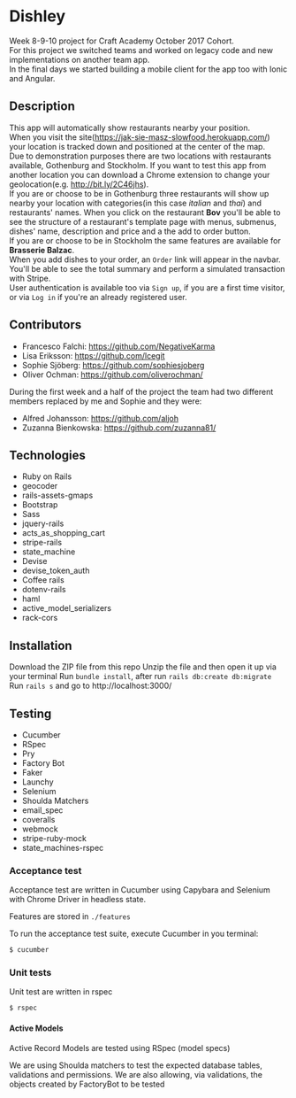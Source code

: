 # Dishley

Week 8-9-10 project for Craft Academy October 2017 Cohort.  
For this project we switched teams and worked on legacy code and new implementations
on another team app.  
In the final days we started building a mobile client for the app too with Ionic and Angular.

## Description

This app will automatically show restaurants nearby your position.  
When you visit the site(https://jak-sie-masz-slowfood.herokuapp.com/) your
location is tracked down and positioned at the center of the map.  
Due to demonstration purposes there are two locations with restaurants available,
Gothenburg and Stockholm. If you want to test this app from another location you can
download a Chrome extension to change your geolocation(e.g. http://bit.ly/2C46jhs).  
If you are or choose to be in Gothenburg three restaurants will show up nearby your location
with categories(in this case _italian_ and _thai_) and restaurants' names. When you click
on the restaurant **Bov** you'll be able to see the structure of a restaurant's template
page with menus, submenus, dishes' name, description and price and a the add to order button.  
If you are or choose to be in Stockholm the same features are available for **Brasserie Balzac**.  
When you add dishes to your order, an `Order` link will appear in the navbar. You'll be able to see
the total summary and perform a simulated transaction with Stripe.  
User authentication is available too via `Sign up`, if you are a first time visitor,
or via `Log in` if you're an already registered user.

## Contributors
* Francesco Falchi: https://github.com/NegativeKarma
* Lisa Eriksson: https://github.com/lcegit
* Sophie Sjöberg: https://github.com/sophiesjoberg
* Oliver Ochman: https://github.com/oliverochman/

During the first week and a half of the project the team had two different members
replaced by me and Sophie and they were:
* Alfred Johansson: https://github.com/aljoh
* Zuzanna Bienkowska: https://github.com/zuzanna81/

## Technologies
* Ruby on Rails
* geocoder
* rails-assets-gmaps
* Bootstrap
* Sass
* jquery-rails
* acts_as_shopping_cart
* stripe-rails
* state_machine
* Devise
* devise_token_auth
* Coffee rails
* dotenv-rails
* haml
* active_model_serializers
* rack-cors

## Installation
Download the ZIP file from this repo
Unzip the file and then open it up via your terminal
Run `bundle install`, after run `rails db:create db:migrate`
Run `rails s` and go to http://localhost:3000/

## Testing
* Cucumber
* RSpec
* Pry
* Factory Bot
* Faker
* Launchy
* Selenium
* Shoulda Matchers
* email_spec
* coveralls
* webmock
* stripe-ruby-mock
* state_machines-rspec

### Acceptance test
Acceptance test are written in Cucumber using Capybara and Selenium with Chrome Driver in headless state.

Features are stored in `./features`

To run the acceptance test suite, execute Cucumber in you terminal:

```bash
$ cucumber
```

### Unit tests
Unit test are written in rspec

```bash
$ rspec
```

#### Active Models
Active Record Models are tested using RSpec (model specs)

We are using Shoulda matchers to test the expected database tables, validations and permissions.
We are also allowing, via validations, the objects created by FactoryBot to be tested
